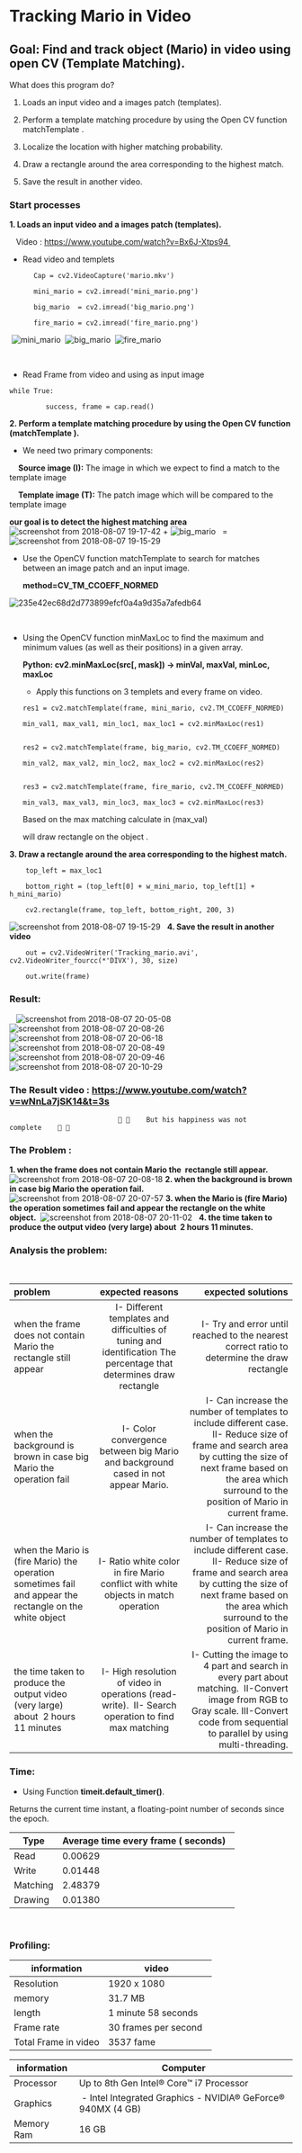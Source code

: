 ﻿                             
# Tracking Mario in Video
                                               
 
## Goal: Find and track object (Mario) in video using open CV (Template Matching). 

What does this program do? 

   1. Loads an input video and a images patch (templates). 

   2. Perform a template matching procedure by using the Open CV function matchTemplate . 

   3. Localize the location with higher matching probability.

   4. Draw a rectangle around the area corresponding to the highest match.

   5. Save the result in another video. 

### Start processes ###

**1. Loads an input video and a images patch (templates).**
        
   Video : https://www.youtube.com/watch?v=Bx6J-Xtps94 
          
   - Read video and templets  
   ```
      Cap = cv2.VideoCapture('mario.mkv')    
     
      mini_mario = cv2.imread('mini_mario.png')
     
      big_mario  = cv2.imread('big_mario.png') 
     
      fire_mario = cv2.imread('fire_mario.png') 
   ```

 ![mini_mario](https://user-images.githubusercontent.com/35124840/44330020-41a8c880-a466-11e8-818b-ee0368da13e1.png)
 ![big_mario](https://user-images.githubusercontent.com/35124840/44327056-deb33380-a45d-11e8-9f11-42d47ffb5803.png) 
 ![fire_mario](https://user-images.githubusercontent.com/35124840/44330023-44a3b900-a466-11e8-8832-a3d266415bb7.png)
 
 
 
   - Read Frame from video and using as input image 
   ```
   while True: 
   
         success, frame = cap.read() 
   ```        
**2. Perform a template matching procedure by using the Open CV function (matchTemplate ).** 

   - We need two primary components: 

        **Source image (I):** The image in which we expect to find a match to the template image 
      
        **Template image (T):** The patch image which will be compared to the template image 
      
   **our goal is to detect the highest matching area** 
 
 
 ![screenshot from 2018-08-07 19-17-42](https://user-images.githubusercontent.com/35124840/44330230-c1cf2e00-a466-11e8-9c6e-d9f5f5d9e10b.png) + ![big_mario](https://user-images.githubusercontent.com/35124840/44327056-deb33380-a45d-11e8-9f11-42d47ffb5803.png)   =    
 ![screenshot from 2018-08-07 19-15-29](https://user-images.githubusercontent.com/35124840/44330232-c4318800-a466-11e8-9209-2876e90b06ff.png)
  
  
  
* Use the OpenCV function matchTemplate to search for matches between an image patch and an input image.  
       
  **method=CV_TM_CCOEFF_NORMED**
             
![235e42ec68d2d773899efcf0a4a9d35a7afedb64](https://user-images.githubusercontent.com/35124840/44330477-66517000-a467-11e8-8d1f-461c745d5f8a.png)
 
 
 
   - Using the OpenCV function minMaxLoc to find the maximum and minimum values (as well as their positions) in a given array. 
         
     **Python: cv2.minMaxLoc(src[, mask]) → minVal, maxVal, minLoc, maxLoc** 
         

     - Apply this functions on 3 templets and every frame on video. 

     ```
     res1 = cv2.matchTemplate(frame, mini_mario, cv2.TM_CCOEFF_NORMED)

     min_val1, max_val1, min_loc1, max_loc1 = cv2.minMaxLoc(res1) 

                     
     res2 = cv2.matchTemplate(frame, big_mario, cv2.TM_CCOEFF_NORMED) 

     min_val2, max_val2, min_loc2, max_loc2 = cv2.minMaxLoc(res2) 

                     
     res3 = cv2.matchTemplate(frame, fire_mario, cv2.TM_CCOEFF_NORMED) 

     min_val3, max_val3, min_loc3, max_loc3 = cv2.minMaxLoc(res3) 
     ```

     Based on the max matching calculate in (max_val) 

     will draw rectangle on the object . 

**3. Draw a rectangle around the area corresponding to the highest match.**
```
    top_left = max_loc1 

    bottom_right = (top_left[0] + w_mini_mario, top_left[1] + h_mini_mario) 

    cv2.rectangle(frame, top_left, bottom_right, 200, 3) 
```

![screenshot from 2018-08-07 19-15-29](https://user-images.githubusercontent.com/35124840/44330232-c4318800-a466-11e8-9209-2876e90b06ff.png)
 
**4. Save the result in another video** 
```
    out = cv2.VideoWriter('Tracking_mario.avi', cv2.VideoWriter_fourcc(*'DIVX'), 30, size) 

    out.write(frame) 
```


### Result: 

 
 ![screenshot from 2018-08-07 20-05-08](https://user-images.githubusercontent.com/35124840/44329626-32754b00-a465-11e8-9a27-570137799e39.png)
![screenshot from 2018-08-07 20-08-26](https://user-images.githubusercontent.com/35124840/44329631-3739ff00-a465-11e8-9512-850168f50b56.png)
![screenshot from 2018-08-07 20-06-18](https://user-images.githubusercontent.com/35124840/44329640-3ef9a380-a465-11e8-86ea-9a911e80117f.png)
![screenshot from 2018-08-07 20-08-49](https://user-images.githubusercontent.com/35124840/44329672-4f118300-a465-11e8-966f-618958c5a815.png)
![screenshot from 2018-08-07 20-09-46](https://user-images.githubusercontent.com/35124840/44329697-5e90cc00-a465-11e8-992b-3f8c4c30471b.png)
![screenshot from 2018-08-07 20-10-29](https://user-images.githubusercontent.com/35124840/44329704-6486ad00-a465-11e8-8a2a-120e548ea5ec.png)


### The Result video : https://www.youtube.com/watch?v=wNnLa7jSK14&t=3s


                               🙁 🙁    But his happiness was not complete    🙁 🙁  
       
### The Problem :  

**1. when the frame does not contain Mario the  rectangle still appear.**
 ![screenshot from 2018-08-07 20-08-18](https://user-images.githubusercontent.com/35124840/44329391-9c412500-a464-11e8-8e86-9798d413a4b8.png)
**2. when the background is brown in case big Mario the operation fail.**
 ![screenshot from 2018-08-07 20-07-57](https://user-images.githubusercontent.com/35124840/44329368-92b7bd00-a464-11e8-81ed-29effad7e60f.png)
**3. when the Mario is (fire Mario) the operation sometimes fail and appear the rectangle on the white object.** 
 ![screenshot from 2018-08-07 20-11-02](https://user-images.githubusercontent.com/35124840/44386014-7fb6f280-a521-11e8-996b-5bfda6ef5e57.png)
 
**4. the time taken to produce the output video (very large) about  2 hours 11 minutes.** 
 

### Analysis the problem: 
     
     
| **problem**      | **expected reasons**  | **expected solutions** |
| :---         |       :---:       |               ---: |
| when the frame does not contain Mario the  rectangle still appear| I- Different templates and difficulties of tuning and identification The percentage that determines draw rectangle| I- Try and error until reached to the nearest correct ratio to determine the draw rectangle|
| when the background is brown in case big Mario the operation fail| I- Color convergence between big Mario and background cased in not appear Mario.| I- Can increase the number of templates to include different case. II- Reduce size of frame and search area by cutting the size of next frame based on the area which surround to the position of Mario in current frame.|
| when the Mario is (fire Mario) the operation sometimes fail and appear the rectangle on the white object|I- Ratio white color in fire Mario conflict with white objects in match operation|I- Can increase the number of templates to include different case. II- Reduce size of frame and search area by cutting the size of next frame based on the area which surround to the position of Mario in current frame.|
| the time taken to produce the output video (very large) about  2 hours 11 minutes|I- High resolution of video in operations (read- write).  II- Search operation to find max matching|I- Cutting the image to 4 part and search in every part about matching.  II-Convert image from RGB to Gray scale. III-Convert code from sequential to parallel by using multi-threading.|


### Time:   

- Using Function **timeit.default_timer()**. 

 Returns the current time instant, a floating-point number of seconds since the epoch. 

|  **Type** | **Average time every frame ( seconds)**   |
| --- | --- |
| Read | 0.00629 |
| Write | 0.01448 | 
| Matching|2.48379  |
| Drawing|0.01380 |

 
### Profiling:        


|  **information** | **video**  |
| --- | --- |
| Resolution | 1920 x 1080  |
| memory | 31.7 MB |
| length| 1 minute 58 seconds  |
| Frame rate | 30 frames per second  |
| Total Frame in video| 3537 fame  |



|  **information** | **Computer** |
| --- | --- |
| Processor | Up to 8th Gen Intel® Core™ i7 Processor  |
| Graphics |  - Intel Integrated Graphics - NVIDIA® GeForce® 940MX (4 GB) |
| Memory Ram | 16 GB |

  
 
 
 
 



